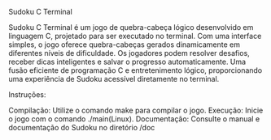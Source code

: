 Sudoku C Terminal

Sudoku C Terminal é um jogo de quebra-cabeça lógico desenvolvido em linguagem C, projetado para ser executado no terminal. Com uma interface simples, o jogo oferece quebra-cabeças gerados dinamicamente em diferentes níveis de dificuldade. Os jogadores podem resolver desafios, receber dicas inteligentes e salvar o progresso automaticamente. Uma fusão eficiente de programação C e entretenimento lógico, proporcionando uma experiência de Sudoku acessível diretamente no terminal.

Instruções:

Compilação: Utilize o comando make para compilar o jogo.
Execução: Inicie o jogo com o comando ./main(Linux).
Documentação: Consulte o manual e documentação do Sudoku no diretório /doc 
